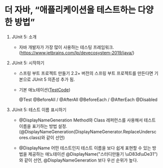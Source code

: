 # 더 자바, “애플리케이션을 테스트하는 다양한 방법” 

1. JUnit 5: 소개
   - 자바 개발자가 가장 많이 사용하는 테스팅 프레임워크.
     (https://www.jetbrains.com/lp/devecosystem-2019/java/)

2. JUnit 5: 시작하기
   - 스프링 부트 프로젝트 만들기
     2.2+ 버전의 스프링 부트 프로젝트를 만든다면 기본으로 JUnit 5 의존성 추가 됨.

   - 기본 애노테이션([TestCode](https://github.com/JoGaJang/theJavaTest/blob/master/src/test/java/com/thejavatest/thejavatest/StudyTest.java))
   
     @Test
     @BeforeAll / @AfterAll
     @BeforeEach / @AfterEach
     @Disabled
  
3. JUnit 5: 테스트 이름 표시하기
    - @DisplayNameGeneration
    Method와 Class 레퍼런스를 사용해서 테스트 이름을 표기하는 방법 설정.
    (@DisplayNameGeneration(DisplayNameGenerator.ReplaceUnderscores.class)와 같이 선언)
      
    - @DisplayName
      어떤 테스트인지 테스트 이름을 보다 쉽게 표현할 수 있는 방법을 제공하는 애노테이션
      @DisplayName("스터디만들기 \uD83d\uDe31")와 같이 선언, @DisplayNameGeneration 보다 우선 순위가 높다.
